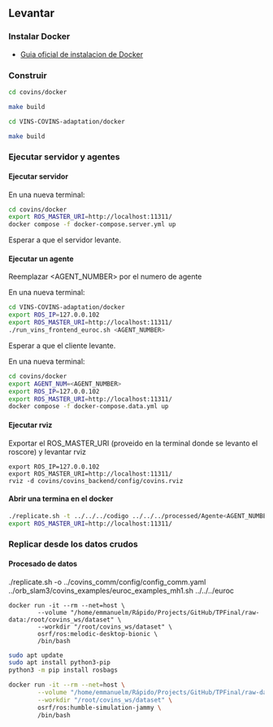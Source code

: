 ## Levantar

### Instalar Docker
  - [Guia oficial de instalacion de Docker](https://docs.docker.com/engine/install/)

### Construir

```bash
cd covins/docker

make build

cd VINS-COVINS-adaptation/docker

make build
```


### Ejecutar servidor y agentes

#### Ejecutar servidor

En una nueva terminal:
```bash
cd covins/docker
export ROS_MASTER_URI=http://localhost:11311/
docker compose -f docker-compose.server.yml up
```

Esperar a que el servidor levante.

#### Ejecutar un agente

Reemplazar <AGENT_NUMBER> por el numero de agente

En una nueva terminal:
```bash
cd VINS-COVINS-adaptation/docker
export ROS_IP=127.0.0.102
export ROS_MASTER_URI=http://localhost:11311/
./run_vins_frontend_euroc.sh <AGENT_NUMBER>
```

Esperar a que el cliente levante.

En una nueva terminal:
```bash
cd covins/docker
export AGENT_NUM=<AGENT_NUMBER>
export ROS_IP=127.0.0.102
export ROS_MASTER_URI=http://localhost:11311/
docker compose -f docker-compose.data.yml up
```

#### Ejecutar rviz

Exportar el ROS_MASTER_URI (proveido en la terminal donde se levanto el roscore) y levantar rviz

```
export ROS_IP=127.0.0.102
export ROS_MASTER_URI=http://localhost:11311/
rviz -d covins/covins_backend/config/covins.rviz
```

#### Abrir una termina en el docker

```bash
./replicate.sh -t ../../../codigo ../../../processed/Agente<AGENT_NUMBER>
export ROS_MASTER_URI=http://localhost:11311/
```

### Replicar desde los datos crudos

#### Procesado de datos

./replicate.sh -o ../covins_comm/config/config_comm.yaml ../orb_slam3/covins_examples/euroc_examples_mh1.sh ../../../euroc

```
docker run -it --rm --net=host \
        --volume "/home/emmanuelm/Rápido/Projects/GitHub/TPFinal/raw-data:/root/covins_ws/dataset" \
        --workdir "/root/covins_ws/dataset" \
        osrf/ros:melodic-desktop-bionic \
        /bin/bash
```

```bash
sudo apt update
sudo apt install python3-pip
python3 -m pip install rosbags

docker run -it --rm --net=host \
        --volume "/home/emmanuelm/Rápido/Projects/GitHub/TPFinal/raw-data:/root/covins_ws/dataset" \
        --workdir "/root/covins_ws/dataset" \
        osrf/ros:humble-simulation-jammy \
        /bin/bash
```
